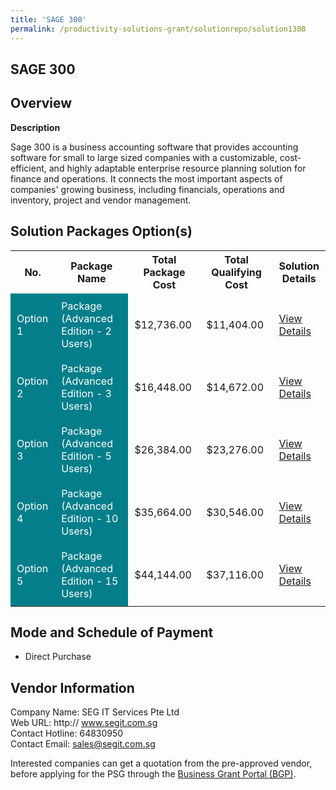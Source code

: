 ```yaml
---
title: 'SAGE 300'
permalink: /productivity-solutions-grant/solutionrepo/solution1308
---
```


## SAGE 300

## Overview

**Description**

Sage 300 is a business accounting software that provides accounting software for small to large sized companies with a customizable, cost-efficient, and highly adaptable enterprise resource planning solution for finance and operations. It connects the most important aspects of companies' growing business, including financials, operations and inventory, project and vendor management.

## Solution Packages Option(s)

<table>
<tr>
<th><b>No.</b></th>
<th><b>Package Name</b></th>
<th><b>Total Package Cost</b></th>
<th><b>Total Qualifying Cost</b></th>
<th><b>Solution Details</b></th>
</tr>
<tr>
<td style='padding: 10px; background-color: #037E8A; color: #FFFFFF;'>Option 1</td>
<td style='padding: 10px; background-color: #037E8A; color: #FFFFFF;'>Package (Advanced Edition - 2 Users)</td>
<td style='padding: 10px;'>$12,736.00</td>
<td style='padding: 10px;'>$11,404.00</td>
<td style='padding: 10px;'><a href='/images/psg/Desensitised_SEG_Annex3_CR_wef_20_Oct22_Part_1.pdf' target='_blank'>View Details</a></td>
</tr>
<tr>
<td style='padding: 10px; background-color: #037E8A; color: #FFFFFF;'>Option 2</td>
<td style='padding: 10px; background-color: #037E8A; color: #FFFFFF;'>Package (Advanced Edition - 3 Users)</td>
<td style='padding: 10px;'>$16,448.00</td>
<td style='padding: 10px;'>$14,672.00</td>
<td style='padding: 10px;'><a href='/images/psg/Desensitised_SEG_Annex3_CR_wef_20_Oct22_Part_2.pdf' target='_blank'>View Details</a></td>
</tr>
<tr>
<td style='padding: 10px; background-color: #037E8A; color: #FFFFFF;'>Option 3</td>
<td style='padding: 10px; background-color: #037E8A; color: #FFFFFF;'>Package (Advanced Edition - 5 Users)</td>
<td style='padding: 10px;'>$26,384.00</td>
<td style='padding: 10px;'>$23,276.00</td>
<td style='padding: 10px;'><a href='/images/psg/Desensitised_SEG_Annex3_CR_wef_20_Oct22_Part_3.pdf' target='_blank'>View Details</a></td>
</tr>
<tr>
<td style='padding: 10px; background-color: #037E8A; color: #FFFFFF;'>Option 4</td>
<td style='padding: 10px; background-color: #037E8A; color: #FFFFFF;'>Package (Advanced Edition - 10 Users)</td>
<td style='padding: 10px;'>$35,664.00</td>
<td style='padding: 10px;'>$30,546.00</td>
<td style='padding: 10px;'><a href='/images/psg/Desensitised_SEG_Annex3_CR_wef_20_Oct22_Part_4.pdf' target='_blank'>View Details</a></td>
</tr>
<tr>
<td style='padding: 10px; background-color: #037E8A; color: #FFFFFF;'>Option 5</td>
<td style='padding: 10px; background-color: #037E8A; color: #FFFFFF;'>Package (Advanced Edition - 15 Users)</td>
<td style='padding: 10px;'>$44,144.00</td>
<td style='padding: 10px;'>$37,116.00</td>
<td style='padding: 10px;'><a href='/images/psg/Desensitised_SEG_Annex3_CR_wef_20_Oct22_Part_5.pdf' target='_blank'>View Details</a></td>
</tr>
</table>

## Mode and Schedule of Payment

 - Direct Purchase

## Vendor Information

 Company Name: SEG IT Services Pte Ltd<br>Web URL: http:// www.segit.com.sg <br>Contact Hotline: 64830950 <br>Contact Email: sales@segit.com.sg <br>

Interested companies can get a quotation from the pre-approved vendor, before applying for the PSG through the <a href='https://www.businessgrants.gov.sg/' target='_blank' rel='noopener'>Business Grant Portal (BGP)</a>.

<script src="/jquery/resize-tables.js"></script>
